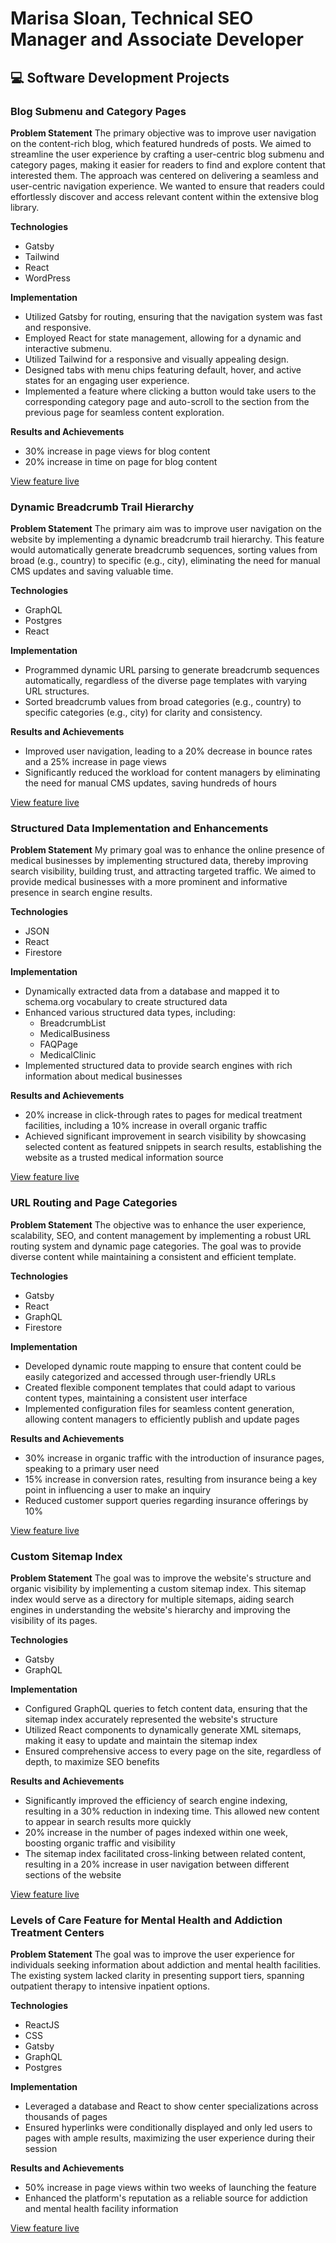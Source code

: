 # Marisa Sloan, Technical SEO Manager and Associate Developer

## 💻 Software Development Projects

### Blog Submenu and Category Pages

**Problem Statement**
The primary objective was to improve user navigation on the content-rich blog, which featured hundreds of posts. We aimed to streamline the user experience by crafting a user-centric blog submenu and category pages, making it easier for readers to find and explore content that interested them. The approach was centered on delivering a seamless and user-centric navigation experience. We wanted to ensure that readers could effortlessly discover and access relevant content within the extensive blog library.

**Technologies**
- Gatsby
- Tailwind
- React
- WordPress

**Implementation**
- Utilized Gatsby for routing, ensuring that the navigation system was fast and responsive.
- Employed React for state management, allowing for a dynamic and interactive submenu.
- Utilized Tailwind for a responsive and visually appealing design.
- Designed tabs with menu chips featuring default, hover, and active states for an engaging user experience.
- Implemented a feature where clicking a button would take users to the corresponding category page and auto-scroll to the section from the previous page for seamless content exploration.

**Results and Achievements**
- 30% increase in page views for blog content
- 20% increase in time on page for blog content

[View feature live](https://luxuryrehabs.com/resources/)

### Dynamic Breadcrumb Trail Hierarchy

**Problem Statement**
The primary aim was to improve user navigation on the website by implementing a dynamic breadcrumb trail hierarchy. This feature would automatically generate breadcrumb sequences, sorting values from broad (e.g., country) to specific (e.g., city), eliminating the need for manual CMS updates and saving valuable time.

**Technologies**
- GraphQL
- Postgres
- React

**Implementation**
- Programmed dynamic URL parsing to generate breadcrumb sequences automatically, regardless of the diverse page templates with varying URL structures.
- Sorted breadcrumb values from broad categories (e.g., country) to specific categories (e.g., city) for clarity and consistency.

**Results and Achievements**
- Improved user navigation, leading to a 20% decrease in bounce rates and a 25% increase in page views
- Significantly reduced the workload for content managers by eliminating the need for manual CMS updates, saving hundreds of hours

[View feature live](https://luxuryrehabs.com/atlanta/)

### Structured Data Implementation and Enhancements

**Problem Statement**
My primary goal was to enhance the online presence of medical businesses by implementing structured data, thereby improving search visibility, building trust, and attracting targeted traffic. We aimed to provide medical businesses with a more prominent and informative presence in search engine results.

**Technologies**
- JSON
- React
- Firestore

**Implementation**
- Dynamically extracted data from a database and mapped it to schema.org vocabulary to create structured data
- Enhanced various structured data types, including:
  - BreadcrumbList
  - MedicalBusiness
  - FAQPage
  - MedicalClinic
- Implemented structured data to provide search engines with rich information about medical businesses

**Results and Achievements**
- 20% increase in click-through rates to pages for medical treatment facilities, including a 10% increase in overall organic traffic
- Achieved significant improvement in search visibility by showcasing selected content as featured snippets in search results, establishing the website as a trusted medical information source

[View feature live](https://luxuryrehabs.com/villa-kali-ma-carlsbad-california/)

### URL Routing and Page Categories

**Problem Statement**
The objective was to enhance the user experience, scalability, SEO, and content management by implementing a robust URL routing system and dynamic page categories. The goal was to provide diverse content while maintaining a consistent and efficient template.

**Technologies**
- Gatsby
- React
- GraphQL
- Firestore

**Implementation**
- Developed dynamic route mapping to ensure that content could be easily categorized and accessed through user-friendly URLs
- Created flexible component templates that could adapt to various content types, maintaining a consistent user interface
- Implemented configuration files for seamless content generation, allowing content managers to efficiently publish and update pages

**Results and Achievements**
- 30% increase in organic traffic with the introduction of insurance pages, speaking to a primary user need
- 15% increase in conversion rates, resulting from insurance being a key point in influencing a user to make an inquiry
- Reduced customer support queries regarding insurance offerings by 10%

[View feature live](https://luxuryrehabs.com/sitemap.xml/)

### Custom Sitemap Index

**Problem Statement**
The goal was to improve the website's structure and organic visibility by implementing a custom sitemap index. This sitemap index would serve as a directory for multiple sitemaps, aiding search engines in understanding the website's hierarchy and improving the visibility of its pages.

**Technologies**
- Gatsby
- GraphQL

**Implementation**
- Configured GraphQL queries to fetch content data, ensuring that the sitemap index accurately represented the website's structure
- Utilized React components to dynamically generate XML sitemaps, making it easy to update and maintain the sitemap index
- Ensured comprehensive access to every page on the site, regardless of depth, to maximize SEO benefits

**Results and Achievements**
- Significantly improved the efficiency of search engine indexing, resulting in a 30% reduction in indexing time. This allowed new content to appear in search results more quickly
- 20% increase in the number of pages indexed within one week, boosting organic traffic and visibility
- The sitemap index facilitated cross-linking between related content, resulting in a 20% increase in user navigation between different sections of the website

[View feature live](https://luxuryrehabs.com/care/)

### Levels of Care Feature for Mental Health and Addiction Treatment Centers

**Problem Statement**
The goal was to improve the user experience for individuals seeking information about addiction and mental health facilities. The existing system lacked clarity in presenting support tiers, spanning outpatient therapy to intensive inpatient options.

**Technologies**
- ReactJS
- CSS
- Gatsby
- GraphQL
- Postgres

**Implementation**
- Leveraged a database and React to show center specializations across thousands of pages
- Ensured hyperlinks were conditionally displayed and only led users to pages with ample results, maximizing the user experience during their session

**Results and Achievements**
- 50% increase in page views within two weeks of launching the feature
- Enhanced the platform's reputation as a reliable source for addiction and mental health facility information

[View feature live](https://luxuryrehabs.com/evolutions-treatment/)
